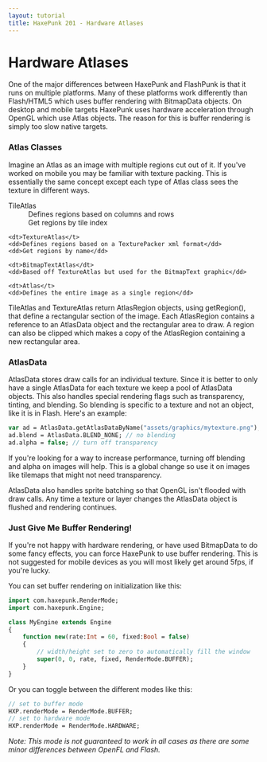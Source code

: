 ```yaml
---
layout: tutorial
title: HaxePunk 201 - Hardware Atlases
---
```


# Hardware Atlases

One of the major differences between HaxePunk and FlashPunk is that it runs on multiple platforms. Many of these platforms work differently than Flash/HTML5 which uses buffer rendering with BitmapData objects. On desktop and mobile targets HaxePunk uses hardware acceleration through OpenGL which use Atlas objects. The reason for this is buffer rendering is simply too slow native targets.

### Atlas Classes

Imagine an Atlas as an image with multiple regions cut out of it. If you've worked on mobile you may be familiar with texture packing. This is essentially the same concept except each type of Atlas class sees the texture in different ways.

<dl>
	<dt>TileAtlas</dt>
	<dd>Defines regions based on columns and rows</dd>
	<dd>Get regions by tile index</dd>

	<dt>TextureAtlas</t>
	<dd>Defines regions based on a TexturePacker xml format</dd>
	<dd>Get regions by name</dd>

	<dt>BitmapTextAtlas</dt>
	<dd>Based off TextureAtlas but used for the BitmapText graphic</dd>

	<dt>Atlas</t>
	<dd>Defines the entire image as a single region</dd>
</dl>

TileAtlas and TextureAtlas return AtlasRegion objects, using getRegion(), that define a rectangular section of the image. Each AtlasRegion contains a reference to an AtlasData object and the rectangular area to draw. A region can also be clipped which makes a copy of the AtlasRegion containing a new rectangular area.

### AtlasData

AtlasData stores draw calls for an individual texture. Since it is better to only have a single AtlasData for each texture we keep a pool of AtlasData objects. This also handles special rendering flags such as transparency, tinting, and blending. So blending is specific to a texture and not an object, like it is in Flash. Here's an example:

```haxe
var ad = AtlasData.getAtlasDataByName("assets/graphics/mytexture.png");
ad.blend = AtlasData.BLEND_NONE; // no blending
ad.alpha = false; // turn off transparency
```

If you're looking for a way to increase performance, turning off blending and alpha on images will help. This is a global change so use it on images like tilemaps that might not need transparency.

AtlasData also handles sprite batching so that OpenGL isn't flooded with draw calls. Any time a texture or layer changes the AtlasData object is flushed and rendering continues.

### Just Give Me Buffer Rendering!

If you're not happy with hardware rendering, or have used BitmapData to do some fancy effects, you can force HaxePunk to use buffer rendering. This is not suggested for mobile devices as you will most likely get around 5fps, if you're lucky.

You can set buffer rendering on initialization like this:

```haxe
import com.haxepunk.RenderMode;
import com.haxepunk.Engine;

class MyEngine extends Engine
{
	function new(rate:Int = 60, fixed:Bool = false)
	{
		// width/height set to zero to automatically fill the window
		super(0, 0, rate, fixed, RenderMode.BUFFER);
	}
}
```

Or you can toggle between the different modes like this:

```haxe
// set to buffer mode
HXP.renderMode = RenderMode.BUFFER;
// set to hardware mode
HXP.renderMode = RenderMode.HARDWARE;
```

_Note: This mode is not guaranteed to work in all cases as there are some minor differences between OpenFL and Flash._
